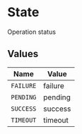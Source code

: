 # State

Operation status


## Values

| Name      | Value     |
| --------- | --------- |
| `FAILURE` | failure   |
| `PENDING` | pending   |
| `SUCCESS` | success   |
| `TIMEOUT` | timeout   |